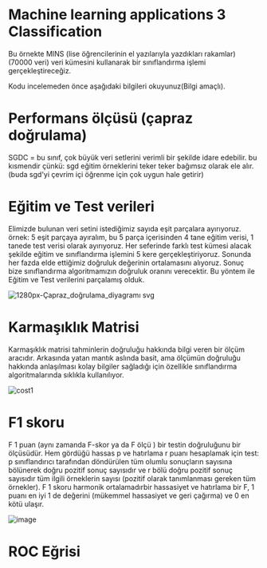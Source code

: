 #  Machine learning applications 3 Classification 

Bu örnekte MINS (lise öğrencilerinin el yazılarıyla yazdıkları rakamlar)(70000 veri) veri kümesini kullanarak bir sınıflandırma işlemi gerçekleştireceğiz.

Kodu incelemeden önce aşağıdaki bilgileri okuyunuz(Bilgi amaçlı).

# Performans ölçüsü (çapraz doğrulama)

SGDC = bu sınıf, çok büyük veri setlerini verimli bir şekilde idare edebilir.
bu kısmendir çünkü: sgd eğitim örneklerini teker teker bağımsız olarak ele alır.
(buda sgd'yi çevrim içi öğrenme için çok uygun hale getirir)

# Eğitim ve Test verileri

Elimizde bulunan veri setini istediğimiz sayıda eşit parçalara ayırıyoruz.
örnek: 5 eşit parçaya ayıralım, bu 5 parça içerisinden 4 tane eğitim verisi, 1 tanede test verisi olarak ayırıyoruz.
Her seferinde farklı test kümesi alacak şekilde eğitim ve sınıflandırma işlemini 5 kere gerçekleştiriyoruz.
Sonunda her fazda elde ettiğimiz doğruluk değerinin ortalamasını alıyoruz. Sonuç bize sınıflandırma algoritmamızın doğruluk oranını verecektir.
Bu yöntem ile Eğitim ve Test verilerini parçalamış olduk.

![1280px-Çapraz_doğrulama_diyagramı svg](https://user-images.githubusercontent.com/54184905/75623207-dee6d000-5bb8-11ea-8576-53a5df2475b8.png)

# Karmaşıklık Matrisi

Karmaşıklık matrisi tahminlerin doğruluğu hakkında bilgi veren bir ölçüm aracıdır.
Arkasında yatan mantık aslında basit, ama ölçümün doğruluğu hakkında anlaşılması kolay bilgiler sağladığı için özellikle sınıflandırma algoritmalarında sıklıkla kullanılıyor.

![cost1](https://user-images.githubusercontent.com/54184905/75623289-8bc14d00-5bb9-11ea-9715-e83d301ac81a.png)

# F1 skoru

F 1 puan (aynı zamanda F-skor ya da F ölçü ) bir testin doğruluğunu bir ölçüsüdür. Hem gördüğü hassas p ve hatırlama r puanı hesaplamak için test: p sınıflandırıcı tarafından döndürülen tüm olumlu sonuçların sayısına bölünerek doğru pozitif sonuç sayısıdır ve r bölü doğru pozitif sonuç sayısıdır tüm ilgili örneklerin sayısı (pozitif olarak tanımlanması gereken tüm örnekler). F 1 skoru harmonik ortalamadırbir hassasiyet ve hatırlama bir F, 1 puanı en iyi 1 de değerini (mükemmel hassasiyet ve geri çağırma) ve 0 en kötü ulaşır.

![image](https://user-images.githubusercontent.com/54184905/75623349-39346080-5bba-11ea-8762-3aabee086f51.png)

# ROC Eğrisi





